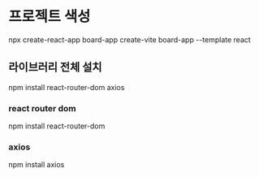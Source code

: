 # 프로젝트 색성 
npx create-react-app board-app
create-vite board-app --template react

## 라이브러리 전체 설치
npm install react-router-dom axios

### react router dom
npm install react-router-dom

### axios
npm install axios